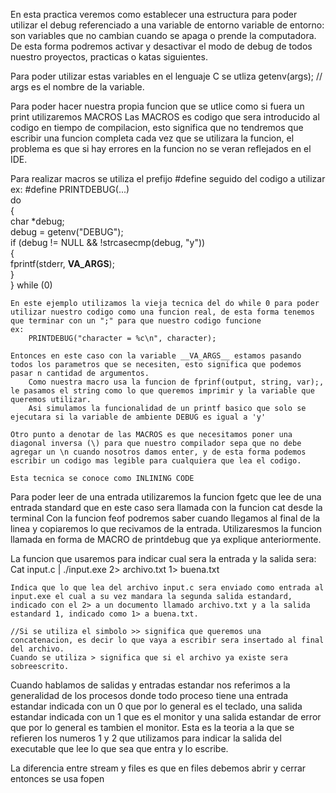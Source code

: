 
En esta practica veremos como establecer una estructura para poder utilizar el debug referenciado a una variable de entorno
    variable de entorno: son variables que no cambian cuando se apaga o prende la computadora. De esta forma podremos activar y desactivar el modo de debug de todos nuestro proyectos, practicas o katas siguientes. 

Para poder utilizar estas variables en el lenguaje C se utliza getenv(args); // args es el nombre de la variable.

Para poder hacer nuestra propia funcion que se utlice como si fuera un print utilizaremos MACROS
Las MACROS es codigo que sera introducido al codigo en tiempo de compilacion, esto significa que no tendremos que escribir una funcion completa cada vez que se utilizara la funcion, el problema es que si hay errores en la funcion no se veran reflejados en el IDE.

Para realizar macros se utiliza el prefijo #define seguido del codigo a utilizar
ex: #define PRINTDEBUG(...) \
    do \
    { \
        char *debug; \
        debug = getenv("DEBUG"); \
        if (debug != NULL && !strcasecmp(debug, "y")) \
        { \
            fprintf(stderr, __VA_ARGS__); \
        } \
    } while (0)

    En este ejemplo utilizamos la vieja tecnica del do while 0 para poder utilizar nuestro codigo como una funcion real, de esta forma tenemos que terminar con un ";" para que nuestro codigo funcione
    ex:
        PRINTDEBUG("character = %c\n", character);

    Entonces en este caso con la variable __VA_ARGS__ estamos pasando todos los parametros que se necesiten, esto significa que podemos pasar n cantidad de argumentos.
        Como nuestra macro usa la funcion de fprinf(output, string, var);, le pasamos el string como lo que queremos imprimir y la variable que queremos utilizar.
        Asi simulamos la funcionalidad de un printf basico que solo se ejecutara si la variable de ambiente DEBUG es igual a 'y'
    
    Otro punto a denotar de las MACROS es que necesitamos poner una diagonal inversa (\) para que nuestro compilador sepa que no debe agregar un \n cuando nosotros damos enter, y de esta forma podemos escribir un codigo mas legible para cualquiera que lea el codigo.

    Esta tecnica se conoce como INLINING CODE


Para poder leer de una entrada utilizaremos la funcion fgetc que lee de una entrada standard que en este caso sera llamada con la funcion cat desde la terminal
Con la funcion feof podremos saber cuando llegamos al final de la linea y copiaremos lo que recivamos de la entrada.
Utilizaresmos la funcion llamada en forma de MACRO de printdebug que ya explique anteriormente.

La funcion que usaremos para indicar cual sera la entrada y la salida sera:
    Cat input.c | ./input.exe 2> archivo.txt 1> buena.txt

    Indica que lo que lea del archivo input.c sera enviado como entrada al input.exe el cual a su vez mandara la segunda salida estandard, indicado con el 2> a un documento llamado archivo.txt y a la salida estandard 1, indicado como 1> a buena.txt.

    //Si se utiliza el simbolo >> significa que queremos una concatenacion, es decir lo que vaya a escribir sera insertado al final del archivo.
    Cuando se utiliza > significa que si el archivo ya existe sera sobreescrito.

Cuando hablamos de salidas y entradas estandar nos referimos a la generalidad de los procesos donde todo proceso tiene una entrada estandar indicada con un 0 que por lo general es el teclado, una salida estandar indicada con un 1 que es el monitor y una salida estandar de error que por lo general es tambien el monitor. 
Esta es la teoria a la que se refieren los numeros 1 y 2 que utilizamos para indicar la salida del executable que lee lo que sea que entra y lo escribe.

La diferencia entre stream y files es que en files debemos abrir y cerrar entonces se usa fopen